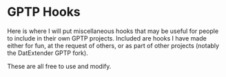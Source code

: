 # GPTP Hooks
Here is where I will put miscellaneous hooks that may be useful for people to include in their own GPTP projects. Included are hooks I have made either for fun, at the request of others, or as part of other projects (notably the DatExtender GPTP fork).

These are all free to use and modify.
